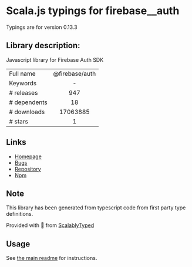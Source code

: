 
# Scala.js typings for firebase__auth

Typings are for version 0.13.3

## Library description:
Javascript library for Firebase Auth SDK

|                    |                 |
| ------------------ | :-------------: |
| Full name          | @firebase/auth |
| Keywords           | - |
| # releases         | 947 |
| # dependents       | 18 |
| # downloads        | 17063885 |
| # stars            | 1 |

## Links
- [Homepage](https://github.com/firebase/firebase-js-sdk#readme)
- [Bugs](https://github.com/firebase/firebase-js-sdk/issues)
- [Repository](https://github.com/firebase/firebase-js-sdk)
- [Npm](https://www.npmjs.com/package/%40firebase%2Fauth)
    


## Note
This library has been generated from typescript code from first party type definitions.

Provided with :purple_heart: from [ScalablyTyped](https://github.com/oyvindberg/ScalablyTyped)

## Usage
See [the main readme](../../readme.md) for instructions.


